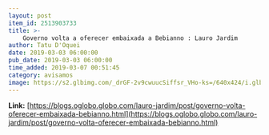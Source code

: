 ```yaml
---
layout: post
item_id: 2513903733
title: >-
    Governo volta a oferecer embaixada a Bebianno : Lauro Jardim
author: Tatu D'Oquei
date: 2019-03-03 06:00:00
pub_date: 2019-03-03 06:00:00
time_added: 2019-03-07 00:51:45
category: avisamos
image: https://s2.glbimg.com/_drGF-2v9cwuucSiffsr_VHo-ks=/640x424/i.glbimg.com/og/ig/infoglobo1/f/original/2018/09/14/78764728_sao_paulo_sp_08092018_eleicoes_-_jair_bolsonaro_-_gustavo_bebianno_presidente_em_exerci.jpg
---
```


**Link:** [https://blogs.oglobo.globo.com/lauro-jardim/post/governo-volta-oferecer-embaixada-bebianno.html](https://blogs.oglobo.globo.com/lauro-jardim/post/governo-volta-oferecer-embaixada-bebianno.html)

